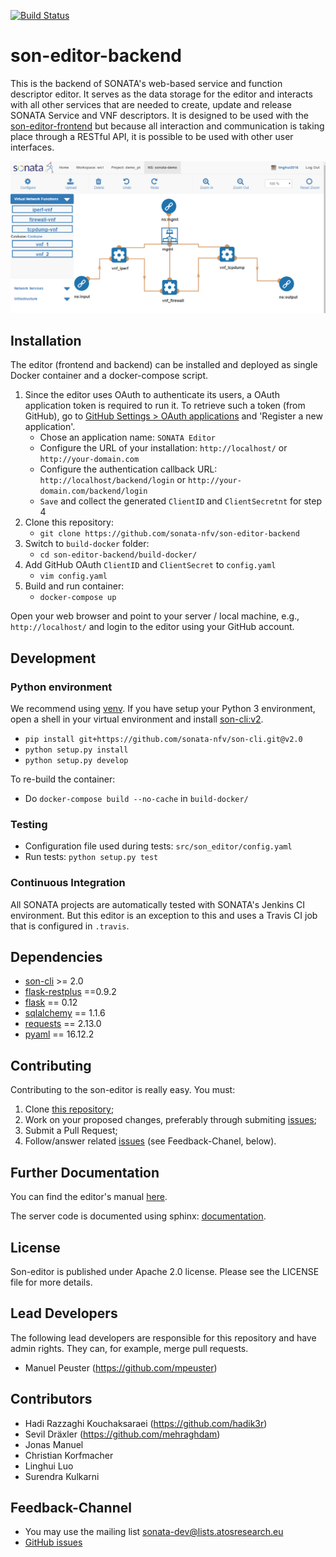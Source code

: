 [![Build Status](https://travis-ci.org/sonata-nfv/son-editor-backend.svg?branch=master)](https://travis-ci.org/sonata-nfv/son-editor-backend.svg?branch=master)


# son-editor-backend

This is the backend of SONATA's web-based service and function descriptor editor. It serves as the data storage for the editor and interacts with all other services that are needed to create, update and release SONATA Service and VNF descriptors. It is designed to be used with the [son-editor-frontend](https://github.com/sonata-nfv/son-editor-frontend) but because all interaction and communication is taking place through a RESTful API, it is possible to be used with other user interfaces.

![son-editor screenshot](https://github.com/sonata-nfv/son-editor-frontend/raw/master/screenshot_network_editor.png "Screenshot of son-editor's NSD editor view")

## Installation

The editor (frontend and backend) can be installed and deployed as single Docker container and a docker-compose script.

1. Since the editor uses OAuth to authenticate its users, a OAuth application token is required to run it. To retrieve such a token (from GitHub), go to [GitHub Settings > OAuth applications](https://github.com/settings/developers) and 'Register a new application'.
    * Chose an application name: `SONATA Editor`
    * Configure the URL of your installation: `http://localhost/` or `http://your-domain.com`
    * Configure the authentication callback URL: `http://localhost/backend/login` or `http://your-domain.com/backend/login`
    * `Save` and collect the generated `ClientID` and `ClientSecretnt` for step 4
2. Clone this repository:
    * `git clone https://github.com/sonata-nfv/son-editor-backend`
3. Switch to `build-docker` folder:
    * `cd son-editor-backend/build-docker/`
4. Add GitHub OAuth `ClientID` and `ClientSecret` to `config.yaml`
    * `vim config.yaml`
5. Build and run container:
    * `docker-compose up`

Open your web browser and point to your server / local machine, e.g., `http://localhost/` and login to the editor using your GitHub account.

## Development

### Python environment
We recommend using [venv](https://docs.python.org/dev/tutorial/venv.html). If you have setup your Python 3 environment, open a shell in your virtual environment
and install [son-cli:v2](https://github.com/sonata-nfv/son-cli/tree/v2.0).

* `pip install git+https://github.com/sonata-nfv/son-cli.git@v2.0`
* `python setup.py install`
* `python setup.py develop`

To re-build the container:

* Do `docker-compose build --no-cache` in `build-docker/`

### Testing

* Configuration file used during tests: `src/son_editor/config.yaml`
* Run tests: `python setup.py test`

### Continuous Integration

All SONATA projects are automatically tested with SONATA's Jenkins CI environment. But this editor is an exception to this and uses a Travis CI job that is configured in `.travis`.

## Dependencies

* [son-cli](https://github.com/sonata-nfv/son-cli) >= 2.0
* [flask-restplus](https://pypi.python.org/pypi/flask-restplus) ==0.9.2
* [flask](https://pypi.python.org/pypi/Flask) == 0.12
* [sqlalchemy](https://pypi.python.org/pypi/SQLAlchemy) == 1.1.6
* [requests](https://pypi.python.org/pypi/requests) == 2.13.0
* [pyaml](https://pypi.python.org/pypi/pyaml) == 16.12.2

## Contributing

Contributing to the son-editor is really easy. You must:

1. Clone [this repository](http://github.com/sonata-nfv/son-editor-backend);
2. Work on your proposed changes, preferably through submiting [issues](https://github.com/sonata-nfv/son-editor-backend/issues);
3. Submit a Pull Request;
4. Follow/answer related [issues](https://github.com/sonata-nfv/son-editor-backend/issues) (see Feedback-Chanel, below).

## Further Documentation

You can find the editor's manual [here](https://github.com/sonata-nfv/son-editor-backend/raw/master/technical_document_editor.pdf).

The server code is documented using sphinx: [documentation](https://cn-upb.github.io/upb-son-editor-backend/).

## License

Son-editor is published under Apache 2.0 license. Please see the LICENSE file for more details.

## Lead Developers

The following lead developers are responsible for this repository and have admin rights. They can, for example, merge pull requests.

* Manuel Peuster (https://github.com/mpeuster)

## Contributors

* Hadi Razzaghi Kouchaksaraei (https://github.com/hadik3r)
* Sevil Dräxler (https://github.com/mehraghdam)
* Jonas Manuel
* Christian Korfmacher
* Linghui Luo
* Surendra Kulkarni


## Feedback-Channel

* You may use the mailing list [sonata-dev@lists.atosresearch.eu](mailto:sonata-dev@lists.atosresearch.eu)
* [GitHub issues](https://github.com/sonata-nfv/son-editor-backend/issues)

